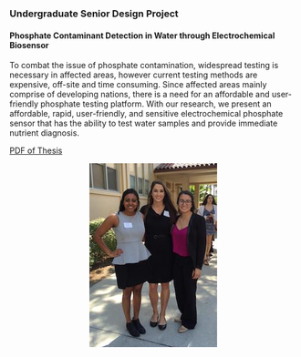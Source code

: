### Undergraduate Senior Design Project

#### Phosphate Contaminant Detection in Water through Electrochemical Biosensor
To combat the issue of phosphate contamination, widespread testing is necessary in affected areas, however current testing methods are expensive, off-site and time consuming. Since affected areas mainly comprise of developing nations, there is a need for an affordable and user-friendly phosphate testing platform. With our research, we present an affordable, rapid, user-friendly, and sensitive electrochemical phosphate sensor that has the ability to test water samples and provide immediate nutrient diagnosis.<br>

<a href = "https://scholarcommons.scu.edu/bioe_senior/50/">PDF of Thesis</a>
<br>
<p align="center">
<img src = "/images/seniordesign.jpg">
  </p>
